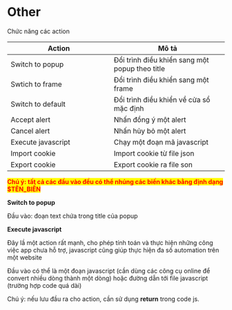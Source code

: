 # Other

Chức năng các action

<table><thead><tr><th width="223">Action</th><th>Mô tả</th></tr></thead><tbody><tr><td>Switch to popup</td><td>Đổi trình điều khiển sang một popup theo title</td></tr><tr><td>Swtich to frame</td><td>Đổi trình điều khiển sang một frame</td></tr><tr><td>Switch to default</td><td>Đổi trình điều khiển về cửa sổ mặc định</td></tr><tr><td>Accept alert</td><td>Nhấn đồng ý một alert</td></tr><tr><td>Cancel alert</td><td>Nhấn hủy bỏ một alert</td></tr><tr><td>Execute javascript</td><td>Chạy một đoạn mã javascript</td></tr><tr><td>Import cookie</td><td>Import cookie từ file json</td></tr><tr><td>Export cookie</td><td>Export cookie ra file son</td></tr></tbody></table>

<mark style="color:red;">**Chú ý: tất cả các đầu vào đều có thể nhúng các biến khác bằng định dạng $TÊN\_BIẾN**</mark>

**Switch to popup**

Đầu vào: đoạn text chứa trong title của popup

**Execute javascript**

Đây lầ một action rất mạnh, cho phép tính toán và thực hiện những công việc app chưa hỗ trợ, javascript cũng giúp thực hiện đa số automation trên một website

Đầu vào có thể là một đoạn javascript (cần dùng các công cụ online để convert nhiều dòng thành một dòng) hoặc đường dẫn tới file javascript (trường hợp code quá dài)

Chú ý: nếu lưu đầu ra cho action, cần sử dụng **return** trong code js.
